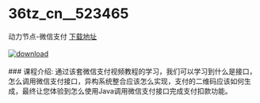 # 36tz_cn__523465
动力节点-微信支付
[下载地址](http://www.36tz.cn/article/523465 "下载地址")
<br/></br>[![download](http://36tz.cn/muke_img/2018_08_2-47-300x221.png "下载地址")](http://www.36tz.cn/article/523465 "下载地址")
<br/></br>### 课程介绍:
通过该套微信支付视频教程的学习，我们可以学习到什么是接口，怎么调用微信支付接口，异构系统整合应该怎么实现，支付的二维码应该如何生成，最终让您体验到怎么使用Java调用微信支付接口完成支付扣款功能。  


